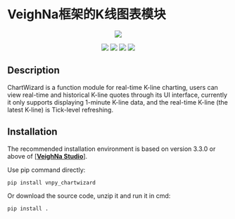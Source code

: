 # VeighNa框架的K线图表模块

<p align="center">
  <img src ="https://vnpy.oss-cn-shanghai.aliyuncs.com/vnpy-logo.png"/>
</p>

<p align="center">
    <img src ="https://img.shields.io/badge/version-1.0.3-blueviolet.svg"/>
    <img src ="https://img.shields.io/badge/platform-windows|linux|macos-yellow.svg"/>
    <img src ="https://img.shields.io/badge/python-3.7|3.8|3.9|3.10-blue.svg" />
    <img src ="https://img.shields.io/github/license/vnpy/vnpy.svg?color=orange"/>
</p>

## Description

ChartWizard is a function module for real-time K-line charting, users can view real-time and historical K-line quotes through its UI interface, currently it only supports displaying 1-minute K-line data, and the real-time K-line (the latest K-line) is Tick-level refreshing.

## Installation

The recommended installation environment is based on version 3.3.0 or above of [[**VeighNa Studio**](https://edarchimbaud.com/veighna-website)].

Use pip command directly:

```bash
pip install vnpy_chartwizard
```


Or download the source code, unzip it and run it in cmd:

```bash
pip install .
```
